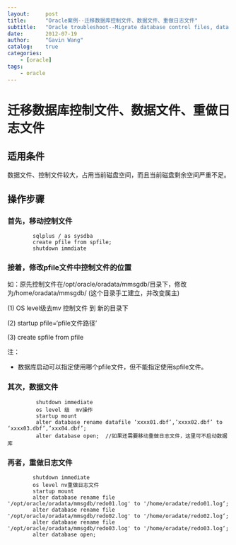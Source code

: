 ```yaml
---
layout:     post
title:      "Oracle案例--迁移数据库控制文件、数据文件、重做日志文件"
subtitle:   "Oracle troubleshoot--Migrate database control files, data files, redo log files"
date:       2012-07-19
author:     "Gavin Wang"
catalog:    true
categories:
    - [oracle]
tags:
    - oracle
---
```


# 迁移数据库控制文件、数据文件、重做日志文件


## 适用条件

数据文件、控制文件较大，占用当前磁盘空间，而且当前磁盘剩余空间严重不足。


## 操作步骤

### 首先，移动控制文件

```shell
        sqlplus / as sysdba 
        create pfile from spfile;  
        shutdown immdiate 
```

### 接着，修改pfile文件中控制文件的位置

如：原先控制文件在/opt/oracle/oradata/mmsgdb/目录下，修改为/home/oradata/mmsgdb/ (这个目录手工建立，并改变属主)

(1) OS level级去mv 控制文件 到 新的目录下

(2) startup pfile=‘pfile文件路径’

(3) create spfile from pfile 

注：
* 数据库启动可以指定使用哪个pfile文件，但不能指定使用spfile文件。
  
### 其次，数据文件

```shell
         shutdown immediate
         os level 级  mv操作
         startup mount
         alter database rename datafile ‘xxxx01.dbf’,’xxxx02.dbf’ to ‘xxxx03.dbf’,’xxx04.dbf’;
         alter database open;  //如果还需要移动重做日志文件，这里可不启动数据库
```

### 再者，重做日志文件

```shell
        shutdown immediate
        os level nv重做日志文件
        startup mount
        alter database rename file '/opt/oracle/oradata/mmsgdb/redo01.log' to '/home/oradate/redo01.log‘;
        alter database rename file '/opt/oracle/oradata/mmsgdb/redo02.log' to '/home/oradate/redo02.log‘;
        alter database rename file '/opt/oracle/oradata/mmsgdb/redo03.log' to '/home/oradate/redo03.log‘;
        alter database open;
```

